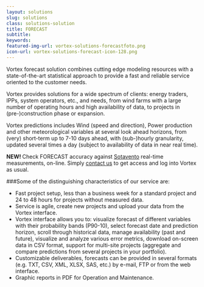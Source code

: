```yaml
---
layout: solutions
slug: solutions
class: solutions-solution
title: FORECAST
subtitle:
keywords: 
featured-img-url: vortex-solutions-forecastfoto.png
icon-url: vortex-solutions-forecast-icon-128.png
---
```


<p class="lead">Vortex forecast solution combines cutting edge modeling resources with a state-of-the-art statistical approach to provide a fast and reliable service oriented to the customer needs.</p>

Vortex provides solutions for a wide spectrum of clients: energy traders, IPPs, system operators, etc., and needs, from wind farms with a large number of operating hours and high availability of data, to projects in (pre-)construction phase or expansion.

Vortex predictions includes Wind (speed and direction), Power production and other meteorological variables at several look ahead horizons, from (very) short-term up to 7-10 days ahead, with (sub-)hourly granularity, updated several times a day (subject to availability of data in near real time).

<div class="well well-sm ox_animate_when_almost_visible ox_bottom-to-top">
    <b> NEW! </b> Check FORECAST accuracy against <a href="http://www.sotaventogalicia.com/en" target="_blank">Sotavento</a> real-time measurements, on-line. Simply <a href="mailto:info@vortex.es">contact us</a> to get access and log into Vortex as usual.
</div>

###Some of the distinguishing characteristics of our service are:

- Fast project setup, less than a business week for a standard project and 24 to 48 hours for
projects without measured data.
- Service is agile, create new projects and upload your data from the Vortex interface.
- Vortex interface allows you to: visualize forecast of different variables with their probability bands (P90-10), select forecast date and prediction horizon, scroll through historical data, manage availability (past and future), visualize and analyze various error metrics, download on-screen data in CSV format, support for multi-site projects (aggregate and compare predictions from several projects in your portfolio).
- Customizable deliverables, forecasts can be provided in several formats (e.g. TXT, CSV, XML, XLSX, SAS, etc.) by e-mail, FTP or from the web interface.
- Graphic reports in PDF for Operation and Maintenance.
